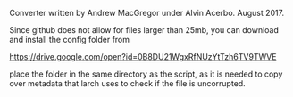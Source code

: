 Converter written by Andrew MacGregor under Alvin Acerbo. August 2017.

Since github does not allow for files larger than 25mb, you can download and install the config folder from 

https://drive.google.com/open?id=0B8DU21WgxRfNUzYtTzh6TV9TWVE

place the folder in the same directory as the script, as it is needed to copy over metadata that larch uses to check if the file is uncorrupted.
